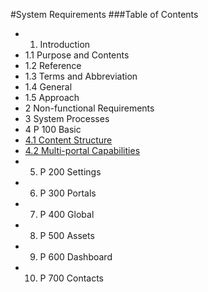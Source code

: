 #System Requirements
###Table of Contents

* 1. Introduction
* 1.1 Purpose and Contents
* 1.2 Reference
* 1.3 Terms and Abbreviation
* 1.4 General
* 1.5 Approach
* 2 Non-functional Requirements
* 3 System Processes
* 4 P 100 Basic
* [4.1 Content Structure](../100-basic/structure.md)
* [4.2 Multi-portal Capabilities](../100-basic/multi-portal.md) 
* 5. P 200 Settings
* 6. P 300 Portals
* 7. P 400 Global
* 8. P 500 Assets
* 9. P 600 Dashboard
* 10. P 700 Contacts